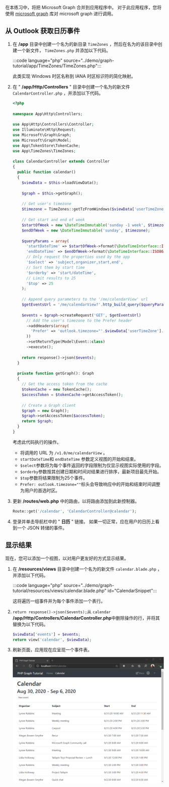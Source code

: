 <!-- markdownlint-disable MD002 MD041 -->

在本练习中，将把 Microsoft Graph 合并到应用程序中。 对于此应用程序，您将使用 [microsoft graph](https://github.com/microsoftgraph/msgraph-sdk-php) 库对 microsoft graph 进行调用。

## <a name="get-calendar-events-from-outlook"></a>从 Outlook 获取日历事件

1. 在 **/app** 目录中创建一个名为的新目录 `TimeZones` ，然后在名为的该目录中创建一个新文件， `TimeZones.php` 并添加以下代码。

    :::code language="php" source="../demo/graph-tutorial/app/TimeZones/TimeZones.php":::

    此类实现 Windows 时区名称到 IANA 时区标识符的简化映射。

1. 在 " **/app/Http/Controllers** " 目录中创建一个名为的新文件 `CalendarController.php` ，并添加以下代码。

    ```php
    <?php

    namespace App\Http\Controllers;

    use App\Http\Controllers\Controller;
    use Illuminate\Http\Request;
    use Microsoft\Graph\Graph;
    use Microsoft\Graph\Model;
    use App\TokenStore\TokenCache;
    use App\TimeZones\TimeZones;

    class CalendarController extends Controller
    {
      public function calendar()
      {
        $viewData = $this->loadViewData();

        $graph = $this->getGraph();

        // Get user's timezone
        $timezone = TimeZones::getTzFromWindows($viewData['userTimeZone']);

        // Get start and end of week
        $startOfWeek = new \DateTimeImmutable('sunday -1 week', $timezone);
        $endOfWeek = new \DateTimeImmutable('sunday', $timezone);

        $queryParams = array(
          'startDateTime' => $startOfWeek->format(\DateTimeInterface::ISO8601),
          'endDateTime' => $endOfWeek->format(\DateTimeInterface::ISO8601),
          // Only request the properties used by the app
          '$select' => 'subject,organizer,start,end',
          // Sort them by start time
          '$orderby' => 'start/dateTime',
          // Limit results to 25
          '$top' => 25
        );

        // Append query parameters to the '/me/calendarView' url
        $getEventsUrl = '/me/calendarView?'.http_build_query($queryParams);

        $events = $graph->createRequest('GET', $getEventsUrl)
          // Add the user's timezone to the Prefer header
          ->addHeaders(array(
            'Prefer' => 'outlook.timezone="'.$viewData['userTimeZone'].'"'
          ))
          ->setReturnType(Model\Event::class)
          ->execute();

        return response()->json($events);
      }

      private function getGraph(): Graph
      {
        // Get the access token from the cache
        $tokenCache = new TokenCache();
        $accessToken = $tokenCache->getAccessToken();

        // Create a Graph client
        $graph = new Graph();
        $graph->setAccessToken($accessToken);
        return $graph;
      }
    }
    ```

    考虑此代码执行的操作。

    - 将调用的 URL 为 `/v1.0/me/calendarView` 。
    - `startDateTime`和 `endDateTime` 参数定义视图的开始和结束。
    - `$select`参数将为每个事件返回的字段限制为仅显示视图实际使用的字段。
    - `$orderby`参数按其创建日期和时间对结果进行排序，最新项目最先开始。
    - `$top`参数将结果限制为25个事件。
    - `Prefer: outlook.timezone=""`标头会导致响应中的开始和结束时间调整为用户的首选时区。

1. 更新 **/routes/web.php** 中的路由，以将路由添加到此新控制器。

    ```php
    Route::get('/calendar', 'CalendarController@calendar');
    ```

1. 登录并单击导航栏中的 " **日历** " 链接。 如果一切正常，应在用户的日历上看到一个 JSON 转储的事件。

## <a name="display-the-results"></a>显示结果

现在，您可以添加一个视图，以对用户更友好的方式显示结果。

1. 在 **/resources/views** 目录中创建一个名为的新文件 `calendar.blade.php` ，并添加以下代码。

    :::code language="php" source="../demo/graph-tutorial/resources/views/calendar.blade.php" id="CalendarSnippet":::

    这将遍历一组事件并为每个事件添加一个表行。

1. `return response()->json($events);`从 `calendar` **/app/Http/Controllers/CalendarController.php**中删除操作的行，并将其替换为以下代码。

    ```php
    $viewData['events'] = $events;
    return view('calendar', $viewData);
    ```

1. 刷新页面，应用现在应呈现一个事件表。

    ![事件表的屏幕截图](./images/add-msgraph-01.png)

